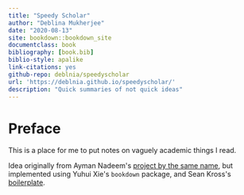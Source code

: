 ```yaml
--- 
title: "Speedy Scholar"
author: "Deblina Mukherjee"
date: "2020-08-13"
site: bookdown::bookdown_site
documentclass: book
bibliography: [book.bib]
biblio-style: apalike
link-citations: yes
github-repo: deblnia/speedyscholar
url: 'https://deblnia.github.io/speedyscholar/'
description: "Quick summaries of not quick ideas"
---
```


# Preface 

This is a place for me to put notes on vaguely academic things I read.

Idea originally from Ayman Nadeem's [project by the same name](https://github.com/aymannadeem/speedyscholar), but implemented using Yuhui Xie's `bookdown` package, and Sean Kross's [boilerplate](http://seankross.com/bookdown-start/).
